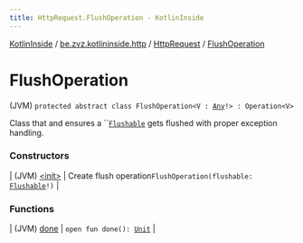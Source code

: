 ```yaml
---
title: HttpRequest.FlushOperation - KotlinInside
---
```


[KotlinInside](../../../index.html) / [be.zvz.kotlininside.http](../../index.html) / [HttpRequest](../index.html) / [FlushOperation](./index.html)

# FlushOperation

(JVM) `protected abstract class FlushOperation<V : `[`Any`](https://kotlinlang.org/api/latest/jvm/stdlib/kotlin/-any/index.html)`!> : Operation<V>`

Class that and ensures a ``[`Flushable`](https://docs.oracle.com/javase/7/docs/api/java/io/Flushable.html) gets flushed with proper exception handling.

### Constructors

| (JVM) [&lt;init&gt;](-init-.html) | Create flush operation`FlushOperation(flushable: `[`Flushable`](https://docs.oracle.com/javase/7/docs/api/java/io/Flushable.html)`!)` |

### Functions

| (JVM) [done](done.html) | `open fun done(): `[`Unit`](https://kotlinlang.org/api/latest/jvm/stdlib/kotlin/-unit/index.html) |

